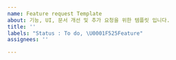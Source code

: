 ```yaml
---
name: Feature request Template
about: 기능, UI, 문서 개선 및 추가 요청을 위한 템플릿 입니다.
title: ''
labels: "Status : To do, \U0001F525Feature"
assignees: ''

---
```

